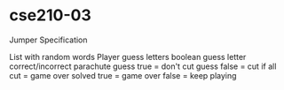 # cse210-03
 Jumper Specification

List with random words
Player guess letters
boolean guess letter correct/incorrect
parachute
    guess true = don't cut
    guess false = cut
    if all cut = game over
solved
    true = game over
    false = keep playing
